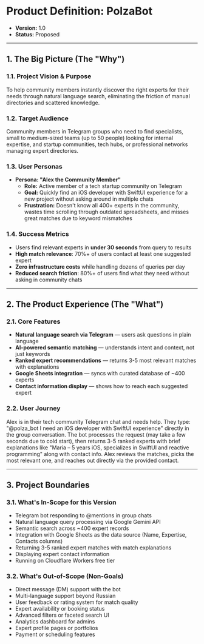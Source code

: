 # Product Definition: PolzaBot

- **Version:** 1.0
- **Status:** Proposed

---

## 1. The Big Picture (The "Why")

### 1.1. Project Vision & Purpose

To help community members instantly discover the right experts for their needs through natural language search, eliminating the friction of manual directories and scattered knowledge.

### 1.2. Target Audience

Community members in Telegram groups who need to find specialists, small to medium-sized teams (up to 50 people) looking for internal expertise, and startup communities, tech hubs, or professional networks managing expert directories.

### 1.3. User Personas

- **Persona: "Alex the Community Member"**
  - **Role:** Active member of a tech startup community on Telegram
  - **Goal:** Quickly find an iOS developer with SwiftUI experience for a new project without asking around in multiple chats
  - **Frustration:** Doesn't know all 400+ experts in the community, wastes time scrolling through outdated spreadsheets, and misses great matches due to keyword mismatches

### 1.4. Success Metrics

- Users find relevant experts in **under 30 seconds** from query to results
- **High match relevance**: 70%+ of users contact at least one suggested expert
- **Zero infrastructure costs** while handling dozens of queries per day
- **Reduced search friction**: 80%+ of users find what they need without asking in community chats

---

## 2. The Product Experience (The "What")

### 2.1. Core Features

- **Natural language search via Telegram** — users ask questions in plain language
- **AI-powered semantic matching** — understands intent and context, not just keywords
- **Ranked expert recommendations** — returns 3-5 most relevant matches with explanations
- **Google Sheets integration** — syncs with curated database of ~400 experts
- **Contact information display** — shows how to reach each suggested expert

### 2.2. User Journey

Alex is in their tech community Telegram chat and needs help. They type: "@polza_bot I need an iOS developer with SwiftUI experience" directly in the group conversation. The bot processes the request (may take a few seconds due to cold start), then returns 3-5 ranked experts with brief explanations like "Maria – 5 years iOS, specializes in SwiftUI and reactive programming" along with contact info. Alex reviews the matches, picks the most relevant one, and reaches out directly via the provided contact.

---

## 3. Project Boundaries

### 3.1. What's In-Scope for this Version

- Telegram bot responding to @mentions in group chats
- Natural language query processing via Google Gemini API
- Semantic search across ~400 expert records
- Integration with Google Sheets as the data source (Name, Expertise, Contacts columns)
- Returning 3-5 ranked expert matches with match explanations
- Displaying expert contact information
- Running on Cloudflare Workers free tier

### 3.2. What's Out-of-Scope (Non-Goals)

- Direct message (DM) support with the bot
- Multi-language support beyond Russian
- User feedback or rating system for match quality
- Expert availability or booking status
- Advanced filters or faceted search UI
- Analytics dashboard for admins
- Expert profile pages or portfolios
- Payment or scheduling features
